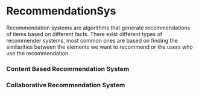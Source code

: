 # RecommendationSys

Recommendation systems are algorithms that generate recommendations of items based on different facts.
There exist different types of recommender systems, most common ones are based on finding the similarities between the elements we want to recommend or the users who use the recommendation.

###  Content Based Recommendation System 


###  Collaborative Recommendation System 
